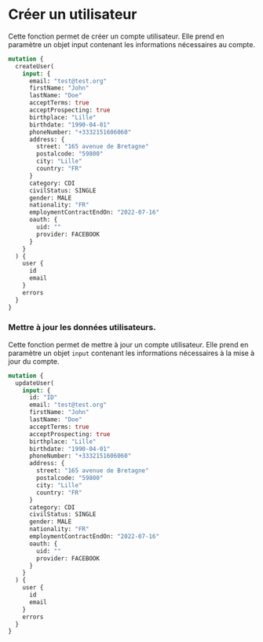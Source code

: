 # Créer un utilisateur

Cette fonction permet de créer un compte utilisateur. Elle prend en paramètre un objet input contenant les informations nécessaires au compte.

```graphql
mutation {
  createUser(
    input: {
      email: "test@test.org"
      firstName: "John"
      lastName: "Doe"
      acceptTerms: true
      acceptProspecting: true
      birthplace: "Lille"
      birthdate: "1990-04-01"
      phoneNumber: "+3332151606060"
      address: {
        street: "165 avenue de Bretagne"
        postalcode: "59800"
        city: "Lille"
        country: "FR"
      }
      category: CDI
      civilStatus: SINGLE
      gender: MALE
      nationality: "FR"
      employmentContractEndOn: "2022-07-16"
      oauth: {
        uid: ""
        provider: FACEBOOK
      }
    }
  ) {
    user {
      id
      email
    }
    errors
  }
}
```

### Mettre à jour les données utilisateurs.

Cette fonction permet de mettre à jour un compte utilisateur. Elle prend en paramètre un objet `input` contenant les informations nécessaires à la mise à jour du compte.

```graphql
mutation {
  updateUser(
    input: {
      id: "ID"
      email: "test@test.org"
      firstName: "John"
      lastName: "Doe"
      acceptTerms: true
      acceptProspecting: true
      birthplace: "Lille"
      birthdate: "1990-04-01"
      phoneNumber: "+3332151606060"
      address: {
        street: "165 avenue de Bretagne"
        postalcode: "59800"
        city: "Lille"
        country: "FR"
      }
      category: CDI
      civilStatus: SINGLE
      gender: MALE
      nationality: "FR"
      employmentContractEndOn: "2022-07-16"
      oauth: {
        uid: ""
        provider: FACEBOOK
      }
    }
  ) {
    user {
      id
      email
    }
    errors
  }
}
```
